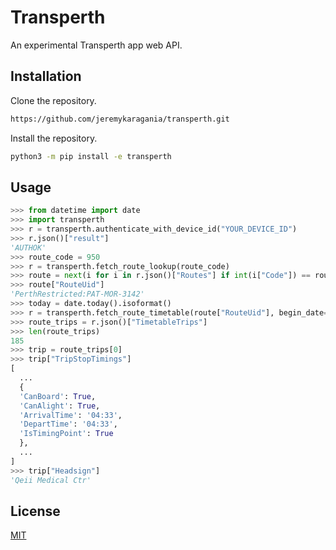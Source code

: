 # Transperth
An experimental Transperth app web API.

## Installation
Clone the repository.
```bash
https://github.com/jeremykaragania/transperth.git
```
Install the repository.
```bash
python3 -m pip install -e transperth
```

## Usage
```py
>>> from datetime import date
>>> import transperth
>>> r = transperth.authenticate_with_device_id("YOUR_DEVICE_ID")
>>> r.json()["result"]
'AUTHOK'
>>> route_code = 950
>>> r = transperth.fetch_route_lookup(route_code)
>>> route = next(i for i in r.json()["Routes"] if int(i["Code"]) == route_code)
>>> route["RouteUid"]
'PerthRestricted:PAT-MOR-3142'
>>> today = date.today().isoformat()
>>> r = transperth.fetch_route_timetable(route["RouteUid"], begin_date=today, end_date=today)
>>> route_trips = r.json()["TimetableTrips"]
>>> len(route_trips)
185
>>> trip = route_trips[0]
>>> trip["TripStopTimings"]
[
  ...
  {
  'CanBoard': True,
  'CanAlight': True,
  'ArrivalTime': '04:33',
  'DepartTime': '04:33',
  'IsTimingPoint': True
  },
  ...
]
>>> trip["Headsign"]
'Qeii Medical Ctr'
```

## License
[MIT](LICENSE)
